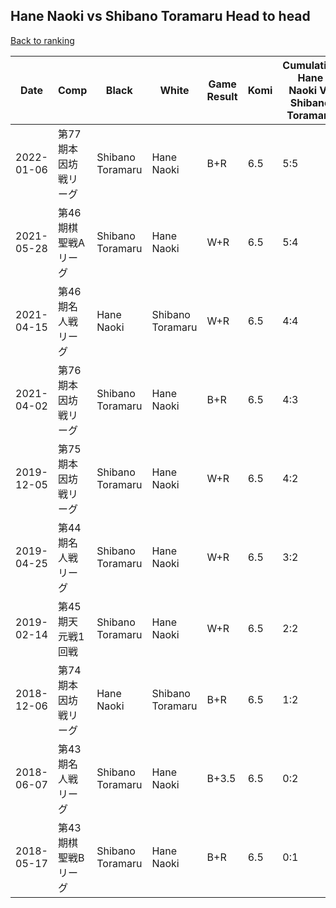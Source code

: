 ## Hane Naoki vs Shibano Toramaru Head to head

[Back to ranking](../../index.md)




| **Date** | **Comp** | **Black** | **White** | **Game Result** | **Komi** | **Cumulative Hane Naoki Vs Shibano Toramaru** | **Hane Naoki Streak** | **Shibano Toramaru Streak** | 
| --- | --- | --- | --- | --- | --- | --- | --- | --- |
| 2022-01-06 | 第77期本因坊戦リーグ  | Shibano Toramaru | Hane Naoki | B+R | 6.5 | 5:5 | 0 | 1 | 
| 2021-05-28 | 第46期棋聖戦Aリーグ | Shibano Toramaru | Hane Naoki | W+R | 6.5 | 5:4 | 1 | 0 | 
| 2021-04-15 | 第46期名人戦リーグ  | Hane Naoki | Shibano Toramaru | W+R | 6.5 | 4:4 | 0 | 2 | 
| 2021-04-02 | 第76期本因坊戦リーグ  | Shibano Toramaru | Hane Naoki | B+R | 6.5 | 4:3 | 0 | 1 | 
| 2019-12-05 | 第75期本因坊戦リーグ | Shibano Toramaru | Hane Naoki | W+R | 6.5 | 4:2 | 4 | 0 | 
| 2019-04-25 | 第44期名人戦リーグ | Shibano Toramaru | Hane Naoki | W+R | 6.5 | 3:2 | 3 | 0 | 
| 2019-02-14 | 第45期天元戦1回戦 | Shibano Toramaru | Hane Naoki | W+R | 6.5 | 2:2 | 2 | 0 | 
| 2018-12-06 | 第74期本因坊戦リーグ | Hane Naoki | Shibano Toramaru | B+R | 6.5 | 1:2 | 1 | 0 | 
| 2018-06-07 | 第43期名人戦リーグ | Shibano Toramaru | Hane Naoki | B+3.5 | 6.5 | 0:2 | 0 | 2 | 
| 2018-05-17 | 第43期棋聖戦Bリーグ | Shibano Toramaru | Hane Naoki | B+R | 6.5 | 0:1 | 0 | 1 |




